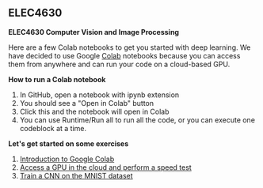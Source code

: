 ## ELEC4630
**ELEC4630 Computer Vision and Image Processing**

Here are a few Colab notebooks to get you started with deep learning.  We have decided to use Google [Colab](https://colab.research.google.com) notebooks because you can access them from anywhere and can run your code on a cloud-based GPU.  

**How to run a Colab notebook**

1. In GitHub, open a notebook with ipynb extension
2. You should see a "Open in Colab" button
3. Click this and the notebook will open in Colab
4. You can use Runtime/Run all to run all the code, or you can execute one codeblock at a time.

**Let's get started on some exercises**
1. [Introduction to Google Colab](https://colab.research.google.com/github/lovellbrian/ELEC4630/blob/master/Exercises/Welcome_To_Colaboratory.ipynb)
2. [Access a GPU in the cloud and perform a speed test](https://colab.research.google.com/github/lovellbrian/ELEC4630/blob/master/Exercises/TensorFlow_with_GPU.ipynb)
3. [Train a CNN on the MNIST dataset](https://colab.research.google.com/github/lovellbrian/ELEC4630/blob/master/Exercises/beginner.ipynb)
